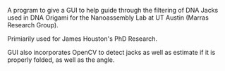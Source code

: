 A program to give a GUI to help guide through the filtering of DNA Jacks used in DNA Origami for the Nanoassembly Lab at UT Austin (Marras Research Group).

Primiarily used for James Houston's PhD Research.

GUI also incorporates OpenCV to detect jacks as well as estimate if it is properly folded, as well as the angle.
